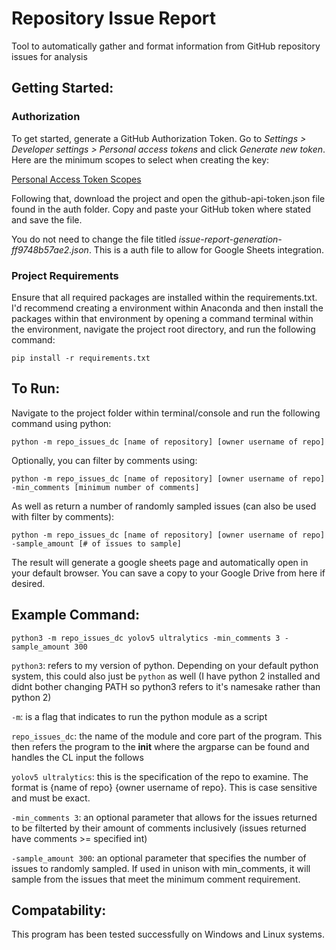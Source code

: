 # Repository Issue Report
Tool to automatically gather and format information from GitHub repository issues for analysis

## Getting Started:

### Authorization
To get started, generate a GitHub Authorization Token. Go to *Settings > Developer settings > Personal access tokens* and click *Generate new token*.
Here are the minimum scopes to select when creating the key:

[Personal Access Token Scopes](https://i.imgur.com/QaTvgwk.jpg)

Following that, download the project and open the github-api-token.json file found in the auth folder. Copy and paste your GitHub token where stated and save the file.

You do not need to change the file titled *issue-report-generation-ff9748b57ae2.json*. This is a auth file to allow for Google Sheets integration.

### Project Requirements

Ensure that all required packages are installed within the requirements.txt. I'd recommend creating a environment within Anaconda and then install the packages within that environment by opening a command terminal within the environment, navigate the project root directory, and run the following command:

`pip install -r requirements.txt`

## To Run:
Navigate to the project folder within terminal/console and run the following command using python:

`python -m repo_issues_dc [name of repository] [owner username of repo]`

Optionally, you can filter by comments using:

`python -m repo_issues_dc [name of repository] [owner username of repo] -min_comments [minimum number of comments]`

As well as return a number of randomly sampled issues (can also be used with filter by comments):

`python -m repo_issues_dc [name of repository] [owner username of repo] -sample_amount [# of issues to sample]`

The result will generate a google sheets page and automatically open in your default browser. You can save a copy to your Google Drive from here if desired.

## Example Command:

`python3 -m repo_issues_dc yolov5 ultralytics -min_comments 3 -sample_amount 300`

`python3`: refers to my version of python. Depending on your default python system, this could also just be `python` as well (I have python 2 installed and didnt bother changing PATH so python3 refers to it's namesake rather than python 2)

`-m`: is a flag that indicates to run the python module as a script

`repo_issues_dc`: the name of the module and core part of the program. This then refers the program to the __init__ where the argparse can be found and handles the CL input the follows

`yolov5 ultralytics`: this is the specification of the repo to examine. The format is {name of repo} {owner username of repo}. This is case sensitive and must be exact.

`-min_comments 3`: an optional parameter that allows for the issues returned to be filterted by their amount of comments inclusively (issues returned have comments >= specified int)

`-sample_amount 300`: an optional parameter that specifies the number of issues to randomly sampled. If used in unison with min_comments, it will sample from the issues that meet the minimum comment requirement.

## Compatability:

This program has been tested successfully on Windows and Linux systems.
